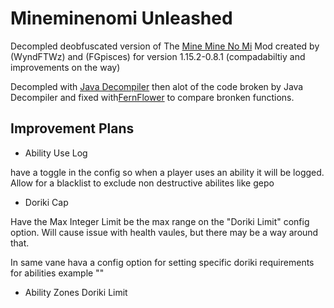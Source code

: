 # Mineminenomi Unleashed
Decompled deobfuscated version of The [Mine Mine No Mi](https://www.curseforge.com/minecraft/mc-mods/mine-mine-no-mi) Mod created by (WyndFTWz) and (FGpisces) for version 1.15.2-0.8.1
(compadabiltiy and improvements on the way)  

Decompled with [Java Decompiler](http://java-decompiler.github.io/)
then alot of the code broken by Java Decompiler and fixed with[FernFlower](https://github.com/fesh0r/fernflower) to compare bronken functions.


## Improvement Plans
* Ability Use Log

 have a toggle in the config so when a player uses an ability it will be logged. Allow for a blacklist to exclude non destructive abilites like gepo

* Doriki Cap

Have the Max Integer Limit be the max range on the "Doriki Limit" config option.  Will cause issue with health vaules, but there may be a way around that.

In same vane hava a config option for setting specific doriki requirements for abilities example ""

* Ability Zones
Doriki Limit
